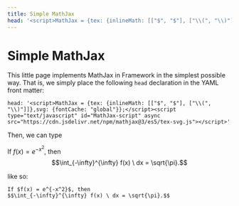 ```yaml
---
title: Simple MathJax
head: '<script>MathJax = {tex: {inlineMath: [["$", "$"], ["\\(", "\\)"]]},svg: {fontCache: "global"}};</script><script type="text/javascript" id="MathJax-script" async src="https://cdn.jsdelivr.net/npm/mathjax@3/es5/tex-svg.js"></script>'
---
```


<h1>Simple MathJax</h1>

This little page implements MathJax in Framework in the simplest possible way. That is, we simply place the following `head` declaration in the YAML front matter:

    head: '<script>MathJax = {tex: {inlineMath: [["$", "$"], ["\\(", "\\)"]]},svg: {fontCache: "global"}};</script><script type="text/javascript" id="MathJax-script" async src="https://cdn.jsdelivr.net/npm/mathjax@3/es5/tex-svg.js"></script>'

Then, we can type


<div class="card">

If $f(x) = e^{-x^2}$, then
$$\int_{-\infty}^{\infty} f(x) \ dx = \sqrt{\pi}.$$

</div>

like so:

    If $f(x) = e^{-x^2}$, then
    $$\int_{-\infty}^{\infty} f(x) \ dx = \sqrt{\pi}.$$
